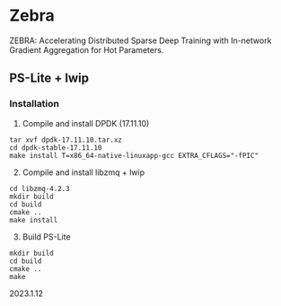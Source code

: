 # Zebra

ZEBRA: Accelerating Distributed Sparse Deep Training with In-network Gradient Aggregation for Hot Parameters.
## PS-Lite + lwip

### Installation

1. Compile and install DPDK (17.11.10)
```
tar xvf dpdk-17.11.10.tar.xz
cd dpdk-stable-17.11.10
make install T=x86_64-native-linuxapp-gcc EXTRA_CFLAGS="-fPIC"
```

2. Compile and install libzmq + lwip
```
cd libzmq-4.2.3
mkdir build
cd build
cmake ..
make install
```

3. Build PS-Lite
```
mkdir build
cd build
cmake ..
make
```

2023.1.12
